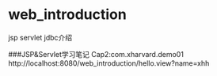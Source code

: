 # web_introduction
jsp servlet jdbc介绍

###JSP&Servlet学习笔记
Cap2:com.xharvard.demo01	http://localhost:8080/web_introduction/hello.view?name=xhh
